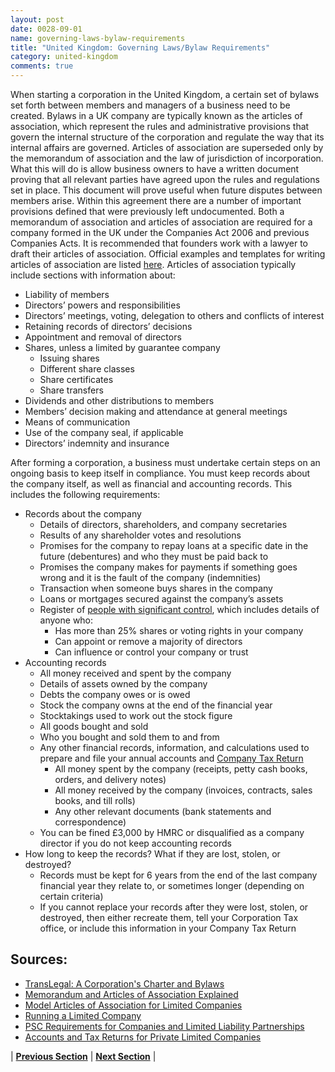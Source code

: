 ```yaml
---
layout: post
date: 0028-09-01
name: governing-laws-bylaw-requirements
title: "United Kingdom: Governing Laws/Bylaw Requirements"
category: united-kingdom
comments: true
---
```


When starting a corporation in the United Kingdom, a certain set of bylaws set forth between members and managers of a business need to be created. Bylaws in a UK company are typically known as the articles of association, which represent the rules and administrative provisions that govern the internal structure of the corporation and regulate the way that its internal affairs are governed. Articles of association are superseded only by the memorandum of association and the law of jurisdiction of incorporation. What this will do is allow business owners to have a written document proving that all relevant parties have agreed upon the rules and regulations set in place. This document will prove useful when future disputes between members arise. Within this agreement there are a number of important provisions defined that were previously left undocumented. Both a memorandum of association and articles of association are required for a company formed in the UK under the Companies Act 2006 and previous Companies Acts. It is recommended that founders work with a lawyer to draft their articles of association. Official examples and templates for writing articles of association are listed [here](https://www.gov.uk/guidance/model-articles-of-association-for-limited-companies). Articles of association typically include sections with information about:

  * Liability of members
  * Directors’ powers and responsibilities
  * Directors’ meetings, voting, delegation to others and conflicts of interest
  * Retaining records of directors’ decisions
  * Appointment and removal of directors
  * Shares, unless a limited by guarantee company
    * Issuing shares
    * Different share classes
    * Share certificates
    * Share transfers
  * Dividends and other distributions to members
  * Members’ decision making and attendance at general meetings
  * Means of communication
  * Use of the company seal, if applicable
  * Directors’ indemnity and insurance

After forming a corporation, a business must undertake certain steps on an ongoing basis to keep itself in compliance. You must keep records about the company itself, as well as financial and accounting records. This includes the following requirements:

  * Records about the company
    * Details of directors, shareholders, and company secretaries
    * Results of any shareholder votes and resolutions
    * Promises for the company to repay loans at a specific date in the future (debentures) and who they must be paid back to
    * Promises the company makes for payments if something goes wrong and it is the fault of the company (indemnities)
    * Transaction when someone buys shares in the company
    * Loans or mortgages secured against the company’s assets
    * Register of [people with significant control](https://www.gov.uk/government/publications/guidance-to-the-people-with-significant-control-requirements-for-companies-and-limited-liability-partnerships), which includes details of anyone who:
      * Has more than 25% shares or voting rights in your company
      * Can appoint or remove a majority of directors
      * Can influence or control your company or trust
  * Accounting records
    * All money received and spent by the company
    * Details of assets owned by the company
    * Debts the company owes or is owed
    * Stock the company owns at the end of the financial year
    * Stocktakings used to work out the stock figure
    * All goods bought and sold
    * Who you bought and sold them to and from
    * Any other financial records, information, and calculations used to prepare and file your annual accounts and [Company Tax Return](https://www.gov.uk/prepare-file-annual-accounts-for-limited-company)
      * All money spent by the company (receipts, petty cash books, orders, and delivery notes)
      * All money received by the company (invoices, contracts, sales books, and till rolls)
      * Any other relevant documents (bank statements and correspondence)
    * You can be fined £3,000 by HMRC or disqualified as a company director if you do not keep accounting records
  * How long to keep the records? What if they are lost, stolen, or destroyed?
    * Records must be kept for 6 years from the end of the last company financial year they relate to, or sometimes longer (depending on certain criteria)
    * If you cannot replace your records after they were lost, stolen, or destroyed, then either recreate them, tell your Corporation Tax office, or include this information in your Company Tax Return
 


Sources:
---
  * [TransLegal: A Corporation's Charter and Bylaws](https://www.translegal.com/lesson/2974)
  * [Memorandum and Articles of Association Explained](https://www.informdirect.co.uk/company-records/memorandum-and-articles-of-association-explained/)
  * [Model Articles of Association for Limited Companies](https://www.gov.uk/guidance/model-articles-of-association-for-limited-companies)
  * [Running a Limited Company](https://www.gov.uk/running-a-limited-company/company-and-accounting-records)
  * [PSC Requirements for Companies and Limited Liability Partnerships](https://www.gov.uk/government/publications/guidance-to-the-people-with-significant-control-requirements-for-companies-and-limited-liability-partnerships)
  * [Accounts and Tax Returns for Private Limited Companies](https://www.gov.uk/prepare-file-annual-accounts-for-limited-company)
 


| **[Previous Section]( https://neo-project.github.io/global-blockchain-compliance-hub//united-kingdom/united-kingdom-tax-and-auditing-requirements.html)** | **[Next Section]( https://neo-project.github.io/global-blockchain-compliance-hub//united-kingdom/united-kingdom-laws-token-sales.html)** |
